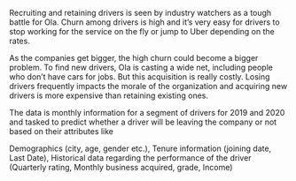 Recruiting and retaining drivers is seen by industry watchers as a tough battle for Ola. Churn among drivers is high and it’s very easy for drivers to stop working for the service on the fly or jump to Uber depending on the rates.

As the companies get bigger, the high churn could become a bigger problem. To find new drivers, Ola is casting a wide net, including people who don’t have cars for jobs. But this acquisition is really costly. Losing drivers frequently impacts the morale of the organization and acquiring new drivers is more expensive than retaining existing ones.

The data is monthly information for a segment of drivers for 2019 and 2020 and tasked to predict whether a driver will be leaving the company or not based on their attributes like

Demographics (city, age, gender etc.), Tenure information (joining date, Last Date), Historical data regarding the performance of the driver (Quarterly rating, Monthly business acquired, grade, Income)
